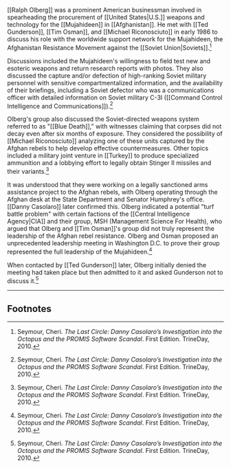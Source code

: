 [[Ralph Olberg]] was a prominent American businessman involved in spearheading the procurement of [[United States|U.S.]] weapons and technology for the [[Mujahideen]] in [[Afghanistan]]. He met with [[Ted Gunderson]], [[Tim Osman]], and [[Michael Riconosciuto]] in early 1986 to discuss his role with the worldwide support network for the Mujahideen, the Afghanistan Resistance Movement against the [[Soviet Union|Soviets]].[^1]

Discussions included the Mujahideen's willingness to field test new and esoteric weapons and return research reports with photos. They also discussed the capture and/or defection of high-ranking Soviet military personnel with sensitive compartmentalized information, and the availability of their briefings, including a Soviet defector who was a communications officer with detailed information on Soviet military C-3I ([[Command Control Intelligence and Communications]]).[^1]

Olberg's group also discussed the Soviet-directed weapons system referred to as "[[Blue Death]]," with witnesses claiming that corpses did not decay even after six months of exposure. They considered the possibility of [[Michael Riconosciuto]] analyzing one of these units captured by the Afghan rebels to help develop effective countermeasures. Other topics included a military joint venture in [[Turkey]] to produce specialized ammunition and a lobbying effort to legally obtain Stinger II missiles and their variants.[^1]

It was understood that they were working on a legally sanctioned arms assistance project to the Afghan rebels, with Olberg operating through the Afghan desk at the State Department and Senator Humphrey's office. [[Danny Casolaro]] later confirmed this. Olberg indicated a potential "turf battle problem" with certain factions of the [[Central Intelligence Agency|CIA]] and their group, MSH (Management Science For Health), who argued that Olberg and [[Tim Osman]]'s group did not truly represent the leadership of the Afghan rebel resistance. Olberg and Osman proposed an unprecedented leadership meeting in Washington D.C. to prove their group represented the full leadership of the Mujahideen.[^1]

When contacted by [[Ted Gunderson]] later, Olberg initially denied the meeting had taken place but then admitted to it and asked Gunderson not to discuss it.[^1]

---
## Footnotes

[^1]: Seymour, Cheri. *The Last Circle: Danny Casolaro’s Investigation into the Octopus and the PROMIS Software Scandal*. First Edition. TrineDay, 2010.